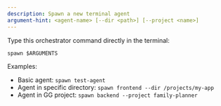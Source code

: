 ```yaml
---
description: Spawn a new terminal agent
argument-hint: <agent-name> [--dir <path>] [--project <name>]
---
```


Type this orchestrator command directly in the terminal:
```
spawn $ARGUMENTS
```

Examples:
- Basic agent: `spawn test-agent`
- Agent in specific directory: `spawn frontend --dir /projects/my-app`  
- Agent in GG project: `spawn backend --project family-planner`